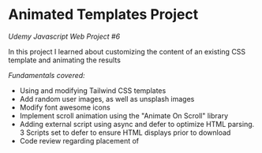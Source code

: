 # Animated Templates Project

*Udemy Javascript Web Project #6*  

In this project I learned about customizing the content of an existing CSS template and animating the results

*Fundamentals covered:*

-  Using and modifying Tailwind CSS templates
-  Add random user images, as well as unsplash images
-  Modify font awesome icons
-  Implement scroll animation using the "Animate On Scroll" library
-  Adding external script using async and defer to optimize HTML parsing. 3 Scripts set to defer to ensure HTML displays prior to download
-  Code review regarding placement of <script> tags towards bottom, ONLY on top if critical

See it live here:  
https://braston.github.io/animated-template/
